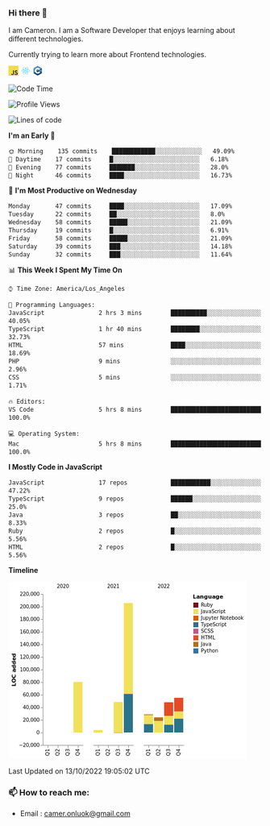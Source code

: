 ### Hi there 👋

I am Cameron. I am a Software Developer that enjoys learning about different technologies.

Currently trying to learn more about Frontend technologies.


<code><img height="20" src="https://raw.githubusercontent.com/github/explore/80688e429a7d4ef2fca1e82350fe8e3517d3494d/topics/javascript/javascript.png"></code>
<code><img height="20" src="https://raw.githubusercontent.com/github/explore/80688e429a7d4ef2fca1e82350fe8e3517d3494d/topics/react/react.png"></code>
<code><img height="20" src="https://raw.githubusercontent.com/github/explore/80688e429a7d4ef2fca1e82350fe8e3517d3494d/topics/cpp/cpp.png"></code>



<!--START_SECTION:waka-->
![Code Time](http://img.shields.io/badge/Code%20Time-543%20hrs%2054%20mins-blue)

![Profile Views](http://img.shields.io/badge/Profile%20Views-1-blue)

![Lines of code](https://img.shields.io/badge/From%20Hello%20World%20I%27ve%20Written-494%20Thousand%20lines%20of%20code-blue)

**I'm an Early 🐤** 

```text
🌞 Morning    135 commits    ████████████░░░░░░░░░░░░░   49.09% 
🌆 Daytime    17 commits     █░░░░░░░░░░░░░░░░░░░░░░░░   6.18% 
🌃 Evening    77 commits     ███████░░░░░░░░░░░░░░░░░░   28.0% 
🌙 Night      46 commits     ████░░░░░░░░░░░░░░░░░░░░░   16.73%

```
📅 **I'm Most Productive on Wednesday** 

```text
Monday       47 commits     ████░░░░░░░░░░░░░░░░░░░░░   17.09% 
Tuesday      22 commits     ██░░░░░░░░░░░░░░░░░░░░░░░   8.0% 
Wednesday    58 commits     █████░░░░░░░░░░░░░░░░░░░░   21.09% 
Thursday     19 commits     █░░░░░░░░░░░░░░░░░░░░░░░░   6.91% 
Friday       58 commits     █████░░░░░░░░░░░░░░░░░░░░   21.09% 
Saturday     39 commits     ███░░░░░░░░░░░░░░░░░░░░░░   14.18% 
Sunday       32 commits     ███░░░░░░░░░░░░░░░░░░░░░░   11.64%

```


📊 **This Week I Spent My Time On** 

```text
⌚︎ Time Zone: America/Los_Angeles

💬 Programming Languages: 
JavaScript               2 hrs 3 mins        ██████████░░░░░░░░░░░░░░░   40.05% 
TypeScript               1 hr 40 mins        ████████░░░░░░░░░░░░░░░░░   32.73% 
HTML                     57 mins             ████░░░░░░░░░░░░░░░░░░░░░   18.69% 
PHP                      9 mins              ░░░░░░░░░░░░░░░░░░░░░░░░░   2.96% 
CSS                      5 mins              ░░░░░░░░░░░░░░░░░░░░░░░░░   1.71%

🔥 Editors: 
VS Code                  5 hrs 8 mins        █████████████████████████   100.0%

💻 Operating System: 
Mac                      5 hrs 8 mins        █████████████████████████   100.0%

```

**I Mostly Code in JavaScript** 

```text
JavaScript               17 repos            ███████████░░░░░░░░░░░░░░   47.22% 
TypeScript               9 repos             ██████░░░░░░░░░░░░░░░░░░░   25.0% 
Java                     3 repos             ██░░░░░░░░░░░░░░░░░░░░░░░   8.33% 
Ruby                     2 repos             █░░░░░░░░░░░░░░░░░░░░░░░░   5.56% 
HTML                     2 repos             █░░░░░░░░░░░░░░░░░░░░░░░░   5.56%

```


**Timeline**

![Chart not found](https://raw.githubusercontent.com/camer0nluo/camer0nluo/main/charts/bar_graph.png) 


 Last Updated on 13/10/2022 19:05:02 UTC
<!--END_SECTION:waka-->

### 📫 How to reach me:
- Email : camer.onluok@gmail.com

